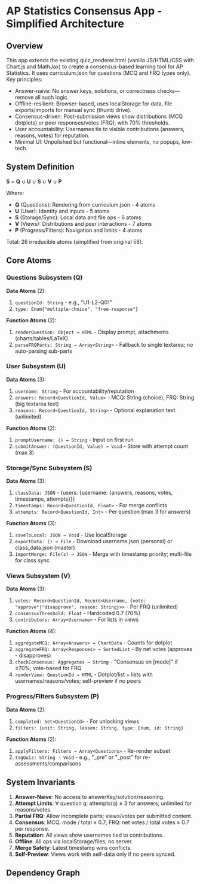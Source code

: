 # AP Statistics Consensus App - Simplified Architecture

## Overview
This app extends the existing quiz_renderer.html (vanilla JS/HTML/CSS with Chart.js and MathJax) to create a consensus-based learning tool for AP Statistics. It uses curriculum.json for questions (MCQ and FRQ types only). Key principles:
- Answer-naive: No answer keys, solutions, or correctness checks—remove all such logic.
- Offline-resilient: Browser-based, uses localStorage for data, file exports/imports for manual sync (thumb drive).
- Consensus-driven: Post-submission views show distributions (MCQ dotplots) or peer responses/votes (FRQ), with 70% thresholds.
- User accountability: Usernames tie to visible contributions (answers, reasons, votes) for reputation.
- Minimal UI: Unpolished but functional—inline elements, no popups, low-tech.

## System Definition
**S** = **Q** ∪ **U** ∪ **S** ∪ **V** ∪ **P**

Where:
- **Q** (Questions): Rendering from curriculum.json - 4 atoms
- **U** (User): Identity and inputs - 5 atoms
- **S** (Storage/Sync): Local data and file ops - 6 atoms
- **V** (Views): Distributions and peer interactions - 7 atoms
- **P** (Progress/Filters): Navigation and limits - 4 atoms

Total: 26 irreducible atoms (simplified from original 58).

## Core Atoms

### Questions Subsystem (Q)
**Data Atoms** (2):
1. `questionId: String` - e.g., "U1-L2-Q01"
2. `type: Enum{"multiple-choice", "free-response"}`

**Function Atoms** (2):
1. `renderQuestion: Object → HTML` - Display prompt, attachments (charts/tables/LaTeX)
2. `parseFRQParts: String → Array<String>` - Fallback to single textarea; no auto-parsing sub-parts

### User Subsystem (U)
**Data Atoms** (3):
1. `username: String` - For accountability/reputation
2. `answers: Record<QuestionId, Value>` - MCQ: String (choice); FRQ: String (big textarea text)
3. `reasons: Record<QuestionId, String>` - Optional explanation text (unlimited)

**Function Atoms** (2):
1. `promptUsername: () → String` - Input on first run
2. `submitAnswer: (QuestionId, Value) → Void` - Store with attempt count (max 3)

### Storage/Sync Subsystem (S)
**Data Atoms** (3):
1. `classData: JSON` - {users: {username: {answers, reasons, votes, timestamps, attempts}}}
2. `timestamps: Record<QuestionId, Float>` - For merge conflicts
3. `attempts: Record<QuestionId, Int>` - Per question (max 3 for answers)

**Function Atoms** (3):
1. `saveToLocal: JSON → Void` - Use localStorage
2. `exportData: () → File` - Download username.json (personal) or class_data.json (master)
3. `importMerge: File(s) → JSON` - Merge with timestamp priority; multi-file for class sync

### Views Subsystem (V)
**Data Atoms** (3):
1. `votes: Record<QuestionId, Record<Username, {vote: "approve"|"disapprove", reason: String}>>` - Per FRQ (unlimited)
2. `consensusThreshold: Float` - Hardcoded 0.7 (70%)
3. `contributors: Array<Username>` - For lists in views

**Function Atoms** (4):
1. `aggregateMCQ: Array<Answers> → ChartData` - Counts for dotplot
2. `aggregateFRQ: Array<Responses> → SortedList` - By net votes (approves - disapproves)
3. `checkConsensus: Aggregates → String` - "Consensus on [mode]" if ≥70%; vote-based for FRQ
4. `renderView: QuestionId → HTML` - Dotplot/list + lists with usernames/reasons/votes; self-preview if no peers

### Progress/Filters Subsystem (P)
**Data Atoms** (2):
1. `completed: Set<QuestionId>` - For unlocking views
2. `filters: {unit: String, lesson: String, type: Enum, id: String}`

**Function Atoms** (2):
1. `applyFilters: Filters → Array<Questions>` - Re-render subset
2. `tagQuiz: String → Void` - e.g., "_pre" or "_post" for re-assessments/comparisons

## System Invariants
1. **Answer-Naive**: No access to answerKey/solution/reasoning.
2. **Attempt Limits**: ∀ question q: attempts(q) ≤ 3 for answers; unlimited for reasons/votes.
3. **Partial FRQ**: Allow incomplete parts; views/votes per submitted content.
4. **Consensus**: MCQ: mode / total ≥ 0.7; FRQ: net votes / total votes ≥ 0.7 per response.
5. **Reputation**: All views show usernames tied to contributions.
6. **Offline**: All ops via localStorage/files; no server.
7. **Merge Safety**: Latest timestamp wins conflicts.
8. **Self-Preview**: Views work with self-data only if no peers synced.

## Dependency Graph